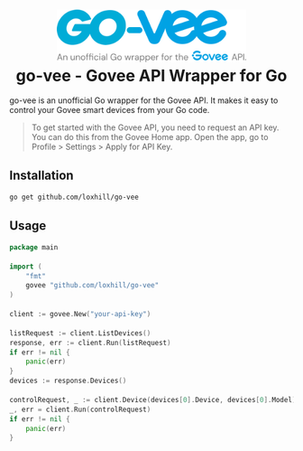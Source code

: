 <h1 align="center">
    <img src="resources/logo.svg" alt="go-vee Logo" width="336px" /><br />
    go-vee - Govee API Wrapper for Go
</h1>

go-vee is an unofficial Go wrapper for the Govee API. It makes it easy to control your Govee smart devices from your Go code.

> To get started with the Govee API, you need to request an API key. You can do this from the Govee Home app. Open the app, go to Profile > Settings > Apply for API Key.

## Installation

```bash
go get github.com/loxhill/go-vee
```

## Usage

```go
package main

import (
    "fmt"
    govee "github.com/loxhill/go-vee"
)

client := govee.New("your-api-key")

listRequest := client.ListDevices()
response, err := client.Run(listRequest)
if err != nil {
    panic(err)
}
devices := response.Devices()

controlRequest, _ := client.Device(devices[0].Device, devices[0].Model).TurnOn()
_, err = client.Run(controlRequest)
if err != nil {
    panic(err)
}
```